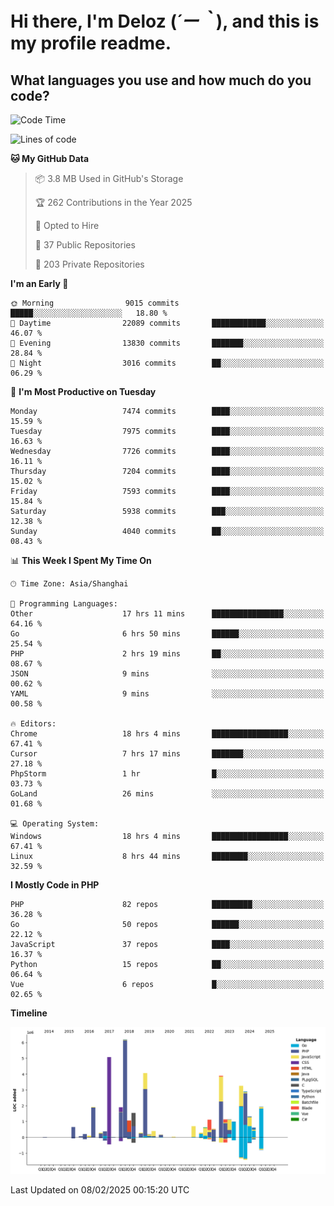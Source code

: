 # **Hi there, I'm Deloz (*´ー｀*), and this is my profile readme.**

## **What languages you use and how much do you code?**

<!--START_SECTION:waka-->
![Code Time](http://img.shields.io/badge/Code%20Time-5%2C620%20hrs%2039%20mins-blue)

![Lines of code](https://img.shields.io/badge/From%20Hello%20World%20I%27ve%20Written-44.8%20million%20lines%20of%20code-blue)

**🐱 My GitHub Data** 

> 📦 3.8 MB Used in GitHub's Storage 
 > 
> 🏆 262 Contributions in the Year 2025
 > 
> 💼 Opted to Hire
 > 
> 📜 37 Public Repositories 
 > 
> 🔑 203 Private Repositories 
 > 
**I'm an Early 🐤** 

```text
🌞 Morning                9015 commits        █████░░░░░░░░░░░░░░░░░░░░   18.80 % 
🌆 Daytime                22089 commits       ████████████░░░░░░░░░░░░░   46.07 % 
🌃 Evening                13830 commits       ███████░░░░░░░░░░░░░░░░░░   28.84 % 
🌙 Night                  3016 commits        ██░░░░░░░░░░░░░░░░░░░░░░░   06.29 % 
```
📅 **I'm Most Productive on Tuesday** 

```text
Monday                   7474 commits        ████░░░░░░░░░░░░░░░░░░░░░   15.59 % 
Tuesday                  7975 commits        ████░░░░░░░░░░░░░░░░░░░░░   16.63 % 
Wednesday                7726 commits        ████░░░░░░░░░░░░░░░░░░░░░   16.11 % 
Thursday                 7204 commits        ████░░░░░░░░░░░░░░░░░░░░░   15.02 % 
Friday                   7593 commits        ████░░░░░░░░░░░░░░░░░░░░░   15.84 % 
Saturday                 5938 commits        ███░░░░░░░░░░░░░░░░░░░░░░   12.38 % 
Sunday                   4040 commits        ██░░░░░░░░░░░░░░░░░░░░░░░   08.43 % 
```


📊 **This Week I Spent My Time On** 

```text
🕑︎ Time Zone: Asia/Shanghai

💬 Programming Languages: 
Other                    17 hrs 11 mins      ████████████████░░░░░░░░░   64.16 % 
Go                       6 hrs 50 mins       ██████░░░░░░░░░░░░░░░░░░░   25.54 % 
PHP                      2 hrs 19 mins       ██░░░░░░░░░░░░░░░░░░░░░░░   08.67 % 
JSON                     9 mins              ░░░░░░░░░░░░░░░░░░░░░░░░░   00.62 % 
YAML                     9 mins              ░░░░░░░░░░░░░░░░░░░░░░░░░   00.58 % 

🔥 Editors: 
Chrome                   18 hrs 4 mins       █████████████████░░░░░░░░   67.41 % 
Cursor                   7 hrs 17 mins       ███████░░░░░░░░░░░░░░░░░░   27.18 % 
PhpStorm                 1 hr                █░░░░░░░░░░░░░░░░░░░░░░░░   03.73 % 
GoLand                   26 mins             ░░░░░░░░░░░░░░░░░░░░░░░░░   01.68 % 

💻 Operating System: 
Windows                  18 hrs 4 mins       █████████████████░░░░░░░░   67.41 % 
Linux                    8 hrs 44 mins       ████████░░░░░░░░░░░░░░░░░   32.59 % 
```

**I Mostly Code in PHP** 

```text
PHP                      82 repos            █████████░░░░░░░░░░░░░░░░   36.28 % 
Go                       50 repos            ██████░░░░░░░░░░░░░░░░░░░   22.12 % 
JavaScript               37 repos            ████░░░░░░░░░░░░░░░░░░░░░   16.37 % 
Python                   15 repos            ██░░░░░░░░░░░░░░░░░░░░░░░   06.64 % 
Vue                      6 repos             █░░░░░░░░░░░░░░░░░░░░░░░░   02.65 % 
```



**Timeline**

![Lines of Code chart](https://raw.githubusercontent.com/deloz/deloz/main/assets/bar_graph.png)


 Last Updated on 08/02/2025 00:15:20 UTC
<!--END_SECTION:waka-->
